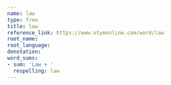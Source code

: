 ```yaml
---
name: law
type: free
title: law
reference_link: https://www.etymonline.com/word/law
root_name: 
root_language: 
denotation: 
word_sums:
- sum: 'Law + '
  respelling: law
---
```

